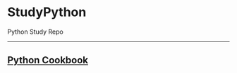 # StudyPython
Python Study Repo

---
## [Python Cookbook](https://github.com/PandaHun/StudyPython/tree/master/PythonCookbook)